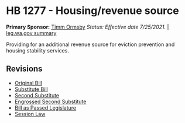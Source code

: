 # HB 1277 - Housing/revenue source
**Primary Sponsor:** [Timm Ormsby](/person/leg/timm.ormsby.md)
*Status: Effective date 7/25/2021.* | [leg.wa.gov summary](https://app.leg.wa.gov/billsummary?BillNumber=1277&Year=2021)

Providing for an additional revenue source for eviction prevention and housing stability services.

## Revisions
* [Original Bill](1/)
* [Substitute Bill](S/)
* [Second Substitute](S2/)
* [Engrossed Second Substitute](S2.E/)
* [Bill as Passed Legislature](S2.PL/)
* [Session Law](S2.SL/)